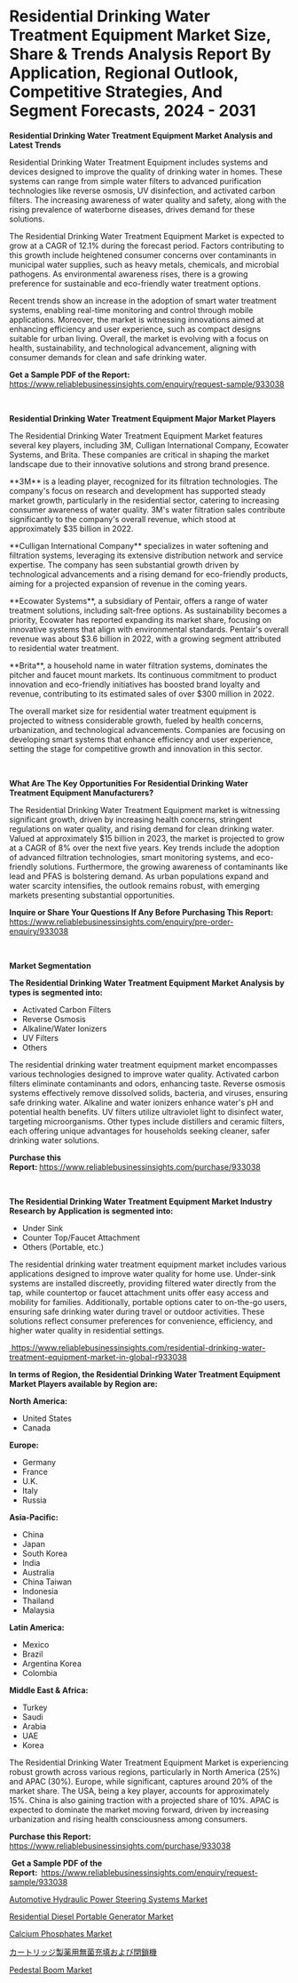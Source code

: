 <p><h1>Residential Drinking Water Treatment Equipment Market Size, Share & Trends Analysis Report By Application, Regional Outlook, Competitive Strategies, And Segment Forecasts, 2024 - 2031</h1></p><p><strong>Residential Drinking Water Treatment Equipment Market Analysis and Latest Trends</strong></p>
<p><p>Residential Drinking Water Treatment Equipment includes systems and devices designed to improve the quality of drinking water in homes. These systems can range from simple water filters to advanced purification technologies like reverse osmosis, UV disinfection, and activated carbon filters. The increasing awareness of water quality and safety, along with the rising prevalence of waterborne diseases, drives demand for these solutions.</p><p>The Residential Drinking Water Treatment Equipment Market is expected to grow at a CAGR of 12.1% during the forecast period. Factors contributing to this growth include heightened consumer concerns over contaminants in municipal water supplies, such as heavy metals, chemicals, and microbial pathogens. As environmental awareness rises, there is a growing preference for sustainable and eco-friendly water treatment options.</p><p>Recent trends show an increase in the adoption of smart water treatment systems, enabling real-time monitoring and control through mobile applications. Moreover, the market is witnessing innovations aimed at enhancing efficiency and user experience, such as compact designs suitable for urban living. Overall, the market is evolving with a focus on health, sustainability, and technological advancement, aligning with consumer demands for clean and safe drinking water.</p></p>
<p><strong>Get a Sample PDF of the Report:&nbsp;</strong> <a href="https://www.reliablebusinessinsights.com/enquiry/request-sample/933038">https://www.reliablebusinessinsights.com/enquiry/request-sample/933038</a></p>
<p>&nbsp;</p>
<p><strong>Residential Drinking Water Treatment Equipment Major Market Players</strong></p>
<p><p>The Residential Drinking Water Treatment Equipment Market features several key players, including 3M, Culligan International Company, Ecowater Systems, and Brita. These companies are critical in shaping the market landscape due to their innovative solutions and strong brand presence.</p><p>**3M** is a leading player, recognized for its filtration technologies. The company's focus on research and development has supported steady market growth, particularly in the residential sector, catering to increasing consumer awareness of water quality. 3M's water filtration sales contribute significantly to the company's overall revenue, which stood at approximately $35 billion in 2022.</p><p>**Culligan International Company** specializes in water softening and filtration systems, leveraging its extensive distribution network and service expertise. The company has seen substantial growth driven by technological advancements and a rising demand for eco-friendly products, aiming for a projected expansion of revenue in the coming years.</p><p>**Ecowater Systems**, a subsidiary of Pentair, offers a range of water treatment solutions, including salt-free options. As sustainability becomes a priority, Ecowater has reported expanding its market share, focusing on innovative systems that align with environmental standards. Pentair's overall revenue was about $3.6 billion in 2022, with a growing segment attributed to residential water treatment.</p><p>**Brita**, a household name in water filtration systems, dominates the pitcher and faucet mount markets. Its continuous commitment to product innovation and eco-friendly initiatives has boosted brand loyalty and revenue, contributing to its estimated sales of over $300 million in 2022.</p><p>The overall market size for residential water treatment equipment is projected to witness considerable growth, fueled by health concerns, urbanization, and technological advancements. Companies are focusing on developing smart systems that enhance efficiency and user experience, setting the stage for competitive growth and innovation in this sector.</p></p>
<p>&nbsp;</p>
<p><strong>What Are The Key Opportunities For Residential Drinking Water Treatment Equipment Manufacturers?</strong></p>
<p><p>The Residential Drinking Water Treatment Equipment market is witnessing significant growth, driven by increasing health concerns, stringent regulations on water quality, and rising demand for clean drinking water. Valued at approximately $15 billion in 2023, the market is projected to grow at a CAGR of 8% over the next five years. Key trends include the adoption of advanced filtration technologies, smart monitoring systems, and eco-friendly solutions. Furthermore, the growing awareness of contaminants like lead and PFAS is bolstering demand. As urban populations expand and water scarcity intensifies, the outlook remains robust, with emerging markets presenting substantial opportunities.</p></p>
<p><strong>Inquire or Share Your Questions If Any Before Purchasing This Report:</strong> <a href="https://www.reliablebusinessinsights.com/enquiry/pre-order-enquiry/933038">https://www.reliablebusinessinsights.com/enquiry/pre-order-enquiry/933038</a></p>
<p>&nbsp;</p>
<p><strong>Market Segmentation</strong></p>
<p><strong>The Residential Drinking Water Treatment Equipment Market Analysis by types is segmented into:</strong></p>
<p><ul><li>Activated Carbon Filters</li><li>Reverse Osmosis</li><li>Alkaline/Water Ionizers</li><li>UV Filters</li><li>Others</li></ul></p>
<p><p>The residential drinking water treatment equipment market encompasses various technologies designed to improve water quality. Activated carbon filters eliminate contaminants and odors, enhancing taste. Reverse osmosis systems effectively remove dissolved solids, bacteria, and viruses, ensuring safe drinking water. Alkaline and water ionizers enhance water's pH and potential health benefits. UV filters utilize ultraviolet light to disinfect water, targeting microorganisms. Other types include distillers and ceramic filters, each offering unique advantages for households seeking cleaner, safer drinking water solutions.</p></p>
<p><strong>Purchase this Report:&nbsp;</strong><a href="https://www.reliablebusinessinsights.com/purchase/933038">https://www.reliablebusinessinsights.com/purchase/933038</a></p>
<p>&nbsp;</p>
<p><strong>The Residential Drinking Water Treatment Equipment Market Industry Research by Application is segmented into:</strong></p>
<p><ul><li>Under Sink</li><li>Counter Top/Faucet Attachment</li><li>Others (Portable, etc.)</li></ul></p>
<p><p>The residential drinking water treatment equipment market includes various applications designed to improve water quality for home use. Under-sink systems are installed discreetly, providing filtered water directly from the tap, while countertop or faucet attachment units offer easy access and mobility for families. Additionally, portable options cater to on-the-go users, ensuring safe drinking water during travel or outdoor activities. These solutions reflect consumer preferences for convenience, efficiency, and higher water quality in residential settings.</p></p>
<p><a href="https://www.reliablebusinessinsights.com/residential-drinking-water-treatment-equipment-market-in-global-r933038">&nbsp;https://www.reliablebusinessinsights.com/residential-drinking-water-treatment-equipment-market-in-global-r933038</a></p>
<p><strong>In terms of Region, the Residential Drinking Water Treatment Equipment Market Players available by Region are:</strong></p>
<p>
    <p> <strong> North America: </strong>
        <ul>
            <li>United States</li>
            <li>Canada</li>
        </ul>
        </p> 
    <p> <strong> Europe: </strong>
        <ul>
            <li>Germany</li>
            <li>France</li>
            <li>U.K.</li>
            <li>Italy</li>
            <li>Russia</li>
        </ul>
        </p> 
    <p> <strong> Asia-Pacific: </strong>
        <ul>
            <li>China</li>
            <li>Japan</li>
            <li>South Korea</li>
            <li>India</li>
            <li>Australia</li>
            <li>China Taiwan</li>
            <li>Indonesia</li>
            <li>Thailand</li>
            <li>Malaysia</li>
        </ul>
        </p> 
    <p> <strong> Latin America: </strong>
        <ul>
            <li>Mexico</li>
            <li>Brazil</li>
            <li>Argentina Korea</li>
            <li>Colombia</li>
        </ul>
        </p> 
    <p> <strong> Middle East & Africa: </strong>
        <ul>
            <li>Turkey</li>
            <li>Saudi</li>
            <li>Arabia</li>
            <li>UAE</li>
            <li>Korea</li>
        </ul>
    </p>
    </p>
<p><p>The Residential Drinking Water Treatment Equipment Market is experiencing robust growth across various regions, particularly in North America (25%) and APAC (30%). Europe, while significant, captures around 20% of the market share. The USA, being a key player, accounts for approximately 15%. China is also gaining traction with a projected share of 10%. APAC is expected to dominate the market moving forward, driven by increasing urbanization and rising health consciousness among consumers.</p></p>
<p><strong>Purchase this Report: </strong><a href="https://www.reliablebusinessinsights.com/purchase/933038">https://www.reliablebusinessinsights.com/purchase/933038</a></p>
<p>&nbsp;<strong>Get a Sample PDF of the Report:&nbsp;&nbsp;</strong><a href="https://www.reliablebusinessinsights.com/enquiry/request-sample/933038">https://www.reliablebusinessinsights.com/enquiry/request-sample/933038</a></p>
<p><strong></strong></p>
<p><p><a href="https://issuu.com/reportprime-2/docs/automotive-hydraulic-power-steering_cba437e34bb0cd">Automotive Hydraulic Power Steering Systems Market</a></p><p><a href="https://github.com/michaelhall412/Market-Research-Report-List-1/blob/main/residential-diesel-portable-generator-market.md">Residential Diesel Portable Generator Market</a></p><p><a href="https://www.linkedin.com/pulse/global-calcium-phosphates-market-trends-insights-growth-db7kf?trackingId=tVsC3dHYR%2FOXAwVwe4ZZgg%3D%3D">Calcium Phosphates Market</a></p><p><a href="https://medium.com/@maudward1907/cartridges-pharma-aseptic-filling-and-closing-machine-market-%E3%81%AF-%E3%82%B3%E3%82%B9%E3%83%88%E7%AE%A1%E7%90%86%E3%81%A8%E5%8A%B9%E7%8E%87%E5%90%91%E4%B8%8A%E3%82%92%E5%84%AA%E5%85%88%E3%81%97%E3%81%BE%E3%81%99-9066f8da665f">カートリッジ製薬用無菌充填および閉鎖機</a></p><p><a href="https://medium.com/@kathleenjacksond658/the-pedestal-boom-market-report-analyzes-important-operational-and-performance-data-so-one-may-cbd018e51f8f">Pedestal Boom Market</a></p></p>